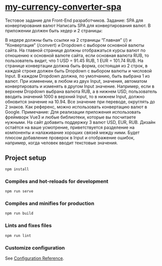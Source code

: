 # [my-currency-converter-spa](https://daniilgolotvin.github.io/my-currency-converter-spa/)
Тестовое задание для Front-End разработчиков.
Задание: SPA для конвертирования валют
Написать SPA для конвертирования валют. В приложении должен быть хедер и 2 страницы:

В хедере должны быть ссылки на 2 страницы “Главная” (/) и “Конвертация” (/convert) и Dropdown с выбором основной валюты сайта.
На главной странице должны отображаться курсы валют по отношению к основной валюте сайта, если основная валюта RUB, то пользователь видит, что 1 USD = 91.45 RUB, 1 EUR = 101.74 RUB.
На странице конвертации должна быть форма, состоящая из 2 строк, в каждой строке должен быть Dropdown с выбором валюты и числовой Input. В каждом Dropdown должна, по умолчанию, быть выбрана 1 из валют. При изменении, в любом из двух Input, значения, автоматом конвертировать и изменять в другом Input значение. Например, если в верхнем Dropdown выбрана валюта RUB, а в нижнем USD, пользователь вводить значений 1000 в верхний Input, то в нижнем Input, должно обновится значение на 10.94. Все значение при переводе, округлять до 2 знаков. Как референс, можно использовать конвертацию валют в Google.
Примечание:
Для реализации приложения использовать фреймворк Vue3 и любые библиотеки, которые вы посчитаете нужными.
На сайт добавить поддержку 3 валют USD, EUR, RUB.
Дизайн остаётся на ваше усмотрение, приветствуется разделение на компоненты и налаживание хороших связей между ними.
Будет плюсом добавление проверок в Input и отображение ошибок, например, когда человек вводит текстовые значения.


## Project setup
```
npm install
```

### Compiles and hot-reloads for development
```
npm run serve
```

### Compiles and minifies for production
```
npm run build
```

### Lints and fixes files
```
npm run lint
```

### Customize configuration
See [Configuration Reference](https://cli.vuejs.org/config/).

